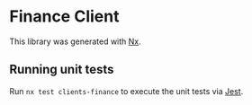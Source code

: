 <!-- gitbook-navigation: "Finance" -->

# Finance Client

This library was generated with [Nx](https://nx.dev).

## Running unit tests

Run `nx test clients-finance` to execute the unit tests via [Jest](https://jestjs.io).
